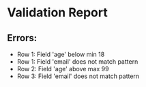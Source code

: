 # Validation Report

## Errors:
- Row 1: Field 'age' below min 18
- Row 1: Field 'email' does not match pattern
- Row 2: Field 'age' above max 99
- Row 3: Field 'email' does not match pattern
